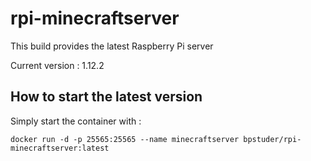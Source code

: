 # rpi-minecraftserver

This build provides the latest Raspberry Pi server

Current version : 1.12.2

## How to start the latest version

Simply start the container with :

````
docker run -d -p 25565:25565 --name minecraftserver bpstuder/rpi-minecraftserver:latest
````

